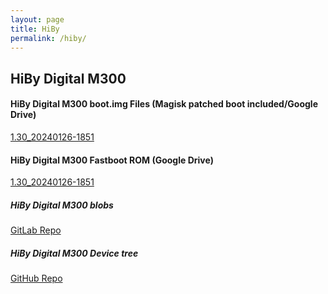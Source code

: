 ```yaml
---
layout: page
title: HiBy
permalink: /hiby/
---
```


## HiBy Digital M300
#### HiBy Digital M300 boot.img Files (Magisk patched boot included/Google Drive)
[1.30_20240126-1851](https://drive.google.com/file/d/1L0QurUo5cP5Z8luGYCnFNgXG9fcKCxJ3/view?usp=drivesdk)
#### HiBy Digital M300 Fastboot ROM (Google Drive)
[1.30_20240126-1851](https://drive.google.com/file/d/1zxw3cP-y6Ixx1o4PL_DA4rm3XwCWbgEU/view?usp=drive_link)
##### HiBy Digital M300 blobs
[GitLab Repo](https://gitlab.com/reindex_ot/hiby_digital_m300_blobs)
##### HiBy Digital M300 Device tree
[GitHub Repo](https://github.com/reindex-ot/hiby_digital_m300)
